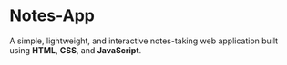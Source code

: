 # Notes-App
A simple, lightweight, and interactive notes-taking web application built using **HTML**, **CSS**, and **JavaScript**.
